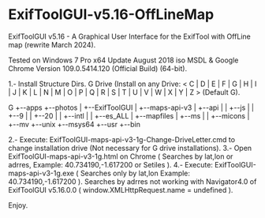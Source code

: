 # ExifToolGUI-v5.16-OffLineMap
ExifToolGUI v5.16 - A Graphical User Interface for the ExifTool with OffLine map (rewrite March 2024).

Tested on Windows 7 Pro x64 Update August 2018 iso MSDL & Google Chrome Version 109.0.5414.120 (Official Build) (64-bit).

1.- Install Structure Dirs.
G Drive (Install on any Drive: < C | D | E | F | G | H | I | J | K | L | N | M | O | P | Q | R | S | T | U | V | W | X | Y | Z >  (Default G).

G
+--apps
   +--photos
   |  +--ExifToolGUI
   |     +--maps-api-v3
   |        +--api
   |        |  +--js
   |        |     +--9
   |        |        +--20
   |        |           +--intl
   |        |              +--es_ALL
   |        +--mapfiles
   |           +--ms
   |           |  +--micons
   |           +--mv
   +--unix
      +--msys64
         +--usr
            +--bin
                
2.- Execute: ExifToolGUI-maps-api-v3-1g-Change-DriveLetter.cmd to change installation drive (Not necessary for G drive installations).
3.- Open ExifToolGUI-maps-api-v3-1g.html on Chrome ( Searches by lat,lon or adrres, Example: 40.734190,-1.617200 or Setiles ).
4.- Execute: ExifToolGUI-maps-api-v3-1g.exe ( Searches only by lat,lon Example: 40.734190,-1.617200 ).
    Searches by adrres not working with Navigator4.0 of ExifToolGUI v5.16.0.0 ( window.XMLHttpRequest.name = undefined ).
 
 Enjoy.   
                
